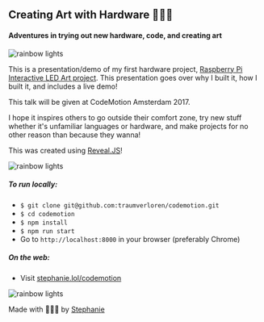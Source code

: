## Creating Art with Hardware 🤖✨🎨
#### Adventures in trying out new hardware, code, and creating art

![rainbow lights](sparkleline.gif)

This is a presentation/demo of my first hardware project, [Raspberry Pi Interactive LED Art project](https://github.com/traumverloren/rpi-unicorn-leds). This presentation goes over why I built it, how I built it, and includes a live demo!

This talk will be given at CodeMotion Amsterdam 2017.

I hope it inspires others to go outside their comfort zone, try new stuff whether it's unfamiliar languages or hardware, and make projects for no other reason than because they wanna!

This was created using [Reveal.JS](https://github.com/hakimel/reveal.js)!

![rainbow lights](sparkleline.gif)

##### To run locally:

- ``` $ git clone git@github.com:traumverloren/codemotion.git ```
- ``` $ cd codemotion ```
- ``` $ npm install ```
- ``` $ npm run start ```
- Go to ```http://localhost:8000``` in your browser (preferably Chrome)

##### On the web:

- Visit [stephanie.lol/codemotion](https://stephanie.lol/codemotion)

![rainbow lights](sparkleline.gif)

Made with 💚💙💜 by [Stephanie](https://traumverloren.github.io)
